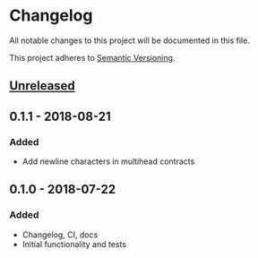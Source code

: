 # Changelog
All notable changes to this project will be documented in this file.

This project adheres to [Semantic Versioning](http://semver.org/spec/v2.0.0.html).

## [Unreleased]

## 0.1.1 - 2018-08-21
### Added
- Add newline characters in multihead contracts

## 0.1.0 - 2018-07-22
### Added
- Changelog, CI, docs
- Initial functionality and tests

[Unreleased]: https://github.com/asummers/erlex/compare/v0.1.1...HEAD
[0.1.0...0.1.1]: https://github.com/asummers/erlex/compare/v0.1.0...0.1.1
